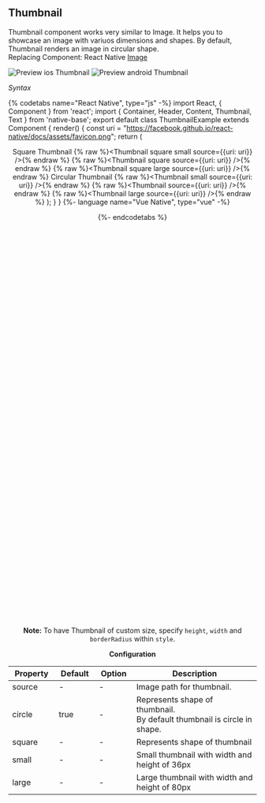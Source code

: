 ## Thumbnail

Thumbnail component works very similar to Image. It helps you to showcase an image with variuos dimensions and shapes. By default, Thumbnail renders an image in circular shape.<br />
Replacing Component: React Native [Image](https://facebook.github.io/react-native/docs/image.html)

![Preview ios Thumbnail](https://github.com/GeekyAnts/NativeBase-KitchenSink/raw/v2.6.1/screenshots/ios/thumbnail.png)
![Preview android Thumbnail](https://github.com/GeekyAnts/NativeBase-KitchenSink/raw/v2.6.1/screenshots/android/thumbnail.png)

*Syntax*

{% codetabs name="React Native", type="js" -%}
import React, { Component } from 'react';
import { Container, Header, Content, Thumbnail, Text } from 'native-base';
export default class ThumbnailExample extends Component {
  render() {
    const uri = "https://facebook.github.io/react-native/docs/assets/favicon.png";
    return (
      <Container>
        <Header />
        <Content>
          <Text>Square Thumbnail</Text>
          {% raw %}<Thumbnail square small source={{uri: uri}} />{% endraw %}
          {% raw %}<Thumbnail square source={{uri: uri}} />{% endraw %}
          {% raw %}<Thumbnail square large source={{uri: uri}} />{% endraw %}
          <Text>Circular Thumbnail</Text>
          {% raw %}<Thumbnail small source={{uri: uri}} />{% endraw %}
          {% raw %}<Thumbnail source={{uri: uri}} />{% endraw %}
          {% raw %}<Thumbnail large source={{uri: uri}} />{% endraw %}
        </Content>
      </Container>
    );
  }
}
{%- language name="Vue Native", type="vue" -%}
<template>
  <nb-container>
    <nb-header />
    <nb-content>
      <nb-text>Square Thumbnail</nb-text>
      <nb-thumbnail square small :source="logo" />
      <nb-thumbnail square :source="logo" />
      <nb-thumbnail square large :source="logo" />
      <nb-text>Circular Thumbnail</nb-text>
      <nb-thumbnail small :source="logo" />
      <nb-thumbnail :source="logo" />
      <nb-thumbnail large :source="logo" />
    </nb-content>
  </nb-container>
</template>
<script>
import logo from "favicon.png";
export default {
  data: function() {
    return {
      logo: logo,
    };
  }
};
</script>
{%- endcodetabs %}
 <p>
    <div id="" class="mobileDevice" style="background: url(&quot;https://docs.nativebase.io/docs/assets/iosphone.png&quot;) no-repeat; padding: 63px 20px 100px 15px; width: 292px; height: 600px;margin:0 auto;float:none;">
        <img src="https://github.com/GeekyAnts/NativeBase-KitchenSink/raw/v2.6.1/screenshots/ios/thumbnail.png" alt="" style="display:block !important" />
    </div>
</p>
<br />

**Note:** To have Thumbnail of custom size, specify <code>height</code>, <code>width</code> and <code>borderRadius</code> within <code>style</code>.


**Configuration**
<table class="table table-bordered">
        <thead>
            <tr>
                <th>Property</th>
                <th>Default</th>
                <th>Option</th>
                <th width="50%">Description</th>
            </tr>
        </thead>
        <tbody>
            <tr>
                <td>source</td>
                <td> - </td>
                <td> - </td>
                <td>Image path for thumbnail.</td>
            </tr>
            <tr>
                <td>circle</td>
                <td>true</td>
                <td> - </td>
                <td>
                    Represents shape of thumbnail.<br />
                    By default thumbnail is circle in shape.
                </td>
            </tr>
            <tr>
                <td>square</td>
                <td> - </td>
                <td> - </td>
                <td>
                    Represents shape of thumbnail
                </td>
            </tr>
            <tr>
                <td>small</td>
                <td> - </td>
                <td> - </td>
                <td>Small thumbnail with width and height of 36px</td>
            </tr>
            <tr>
                <td>large</td>
                <td> - </td>
                <td> - </td>
                <td>Large thumbnail with width and height of 80px</td>
            </tr>
        </tbody>
    </table><br />
